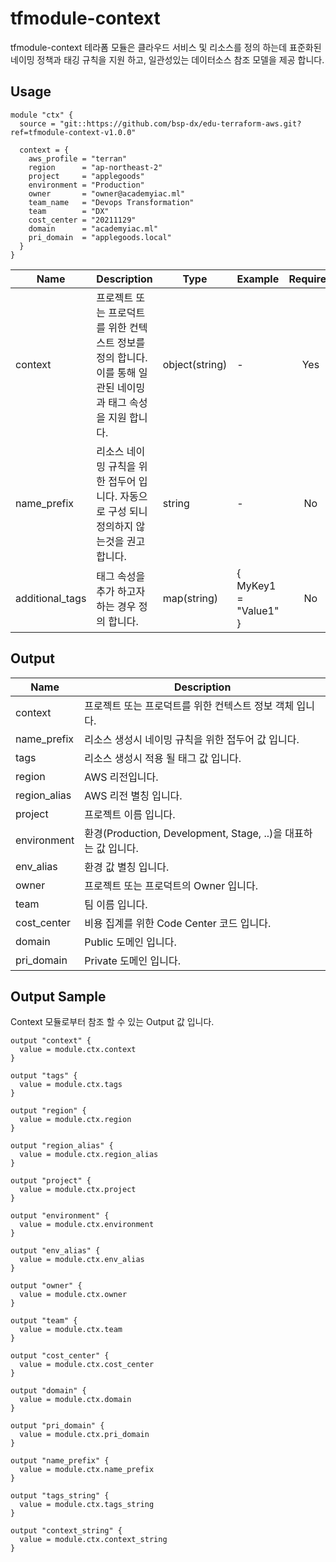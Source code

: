 # tfmodule-context

tfmodule-context 테라폼 모듈은 클라우드 서비스 및 리소스를 정의 하는데 표준화된 네이밍 정책과 태깅 규칙을 지원 하고, 일관성있는 데이터소스 참조 모델을 제공 합니다.

## Usage

```
module "ctx" {
  source = "git::https://github.com/bsp-dx/edu-terraform-aws.git?ref=tfmodule-context-v1.0.0"

  context = {
    aws_profile = "terran"
    region      = "ap-northeast-2"
    project     = "applegoods"
    environment = "Production"
    owner       = "owner@academyiac.ml"
    team_name   = "Devops Transformation"
    team        = "DX"
    cost_center = "20211129"
    domain      = "academyiac.ml"
    pri_domain  = "applegoods.local"
  }
}
```

| Name | Description | Type | Example | Required |
|------|-------------|------|---------|:--------:|
| context | 프로젝트 또는 프로덕트를 위한 컨텍스트 정보를 정의 합니다. 이를 통해 일관된 네이밍과 태그 속성을 지원 합니다. | object(string) | - | Yes |
| name_prefix | 리소스 네이밍 규칙을 위한 접두어 입니다. 자동으로 구성 되니 정의하지 않는것을 권고 합니다. | string | - | No |
| additional_tags | 태그 속성을 추가 하고자 하는 경우 정의 합니다. | map(string) | { MyKey1 = "Value1" } | No |

## Output

| Name | Description | 
|------|-------------|
| context | 프로젝트 또는 프로덕트를 위한 컨텍스트 정보 객체 입니다. |
| name_prefix | 리소스 생성시 네이밍 규칙을 위한 접두어 값 입니다.|
| tags | 리소스 생성시 적용 될 태그 값 입니다. |
| region | AWS 리전입니다. |
| region_alias | AWS 리전 별칭 입니다. |
| project | 프로젝트 이름 입니다. |
| environment | 환경(Production, Development, Stage, ..)을 대표하는 값 입니다. |
| env_alias | 환경 값 별칭 입니다. |
| owner | 프로젝트 또는 프로덕트의 Owner 입니다. |
| team | 팀 이름 입니다.  |
| cost_center | 비용 집계를 위한 Code Center 코드 입니다. |
| domain | Public 도메인 입니다. |
| pri_domain | Private 도메인 입니다. |

## Output Sample

Context 모듈로부터 참조 할 수 있는 Output 값 입니다.

```
output "context" {
  value = module.ctx.context
}

output "tags" {
  value = module.ctx.tags
}

output "region" {
  value = module.ctx.region
}

output "region_alias" {
  value = module.ctx.region_alias
}

output "project" {
  value = module.ctx.project
}

output "environment" {
  value = module.ctx.environment
}

output "env_alias" {
  value = module.ctx.env_alias
}

output "owner" {
  value = module.ctx.owner
}

output "team" {
  value = module.ctx.team
}

output "cost_center" {
  value = module.ctx.cost_center
}

output "domain" {
  value = module.ctx.domain
}

output "pri_domain" {
  value = module.ctx.pri_domain
}

output "name_prefix" {
  value = module.ctx.name_prefix
}

output "tags_string" {
  value = module.ctx.tags_string
}

output "context_string" {
  value = module.ctx.context_string
}
```
